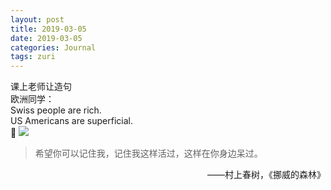 ```yaml
---
layout: post
title: 2019-03-05
date: 2019-03-05
categories: Journal
tags: zuri
---
```


课上老师让造句  
  欧洲同学：  
  Swiss people are rich.  
  US Americans are superficial.  
  🤣
![](/img/img_9600.jpg?w=1024)

> 希望你可以记住我，记住我这样活过，这样在你身边呆过。
<p align="right">——村上春树，《挪威的森林》</p>